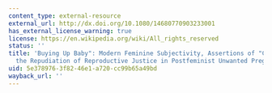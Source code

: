 ```yaml
---
content_type: external-resource
external_url: http://dx.doi.org/10.1080/14680770903233001
has_external_license_warning: true
license: https://en.wikipedia.org/wiki/All_rights_reserved
status: ''
title: 'Buying Up Baby": Modern Feminine Subjectivity, Assertions of "Choice," and
  the Repudiation of Reproductive Justice in Postfeminist Unwanted Pregnancy Films'
uid: 5e378976-3f82-46e1-a720-cc99b65a49bd
wayback_url: ''
---
```

